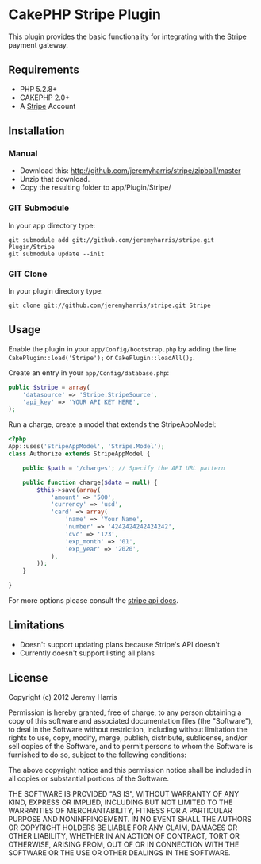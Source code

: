 # CakePHP Stripe Plugin

This plugin provides the basic functionality for integrating with the [Stripe][1]
payment gateway.

## Requirements

* PHP 5.2.8+
* CAKEPHP 2.0+
* A [Stripe][1] Account

## Installation

### Manual

* Download this: http://github.com/jeremyharris/stripe/zipball/master
* Unzip that download.
* Copy the resulting folder to app/Plugin/Stripe/

### GIT Submodule

In your app directory type:

    git submodule add git://github.com/jeremyharris/stripe.git Plugin/Stripe
    git submodule update --init

### GIT Clone

In your plugin directory type:

    git clone git://github.com/jeremyharris/stripe.git Stripe

## Usage

Enable the plugin in your `app/Config/bootstrap.php` by adding the line
`CakePlugin::load('Stripe');` or `CakePlugin::loadAll();`.

Create an entry in your `app/Config/database.php`:

``` php
public $stripe = array(
    'datasource' => 'Stripe.StripeSource',
    'api_key' => 'YOUR API KEY HERE',
);
```

Run a charge, create a model that extends the StripeAppModel:

``` php
<?php
App::uses('StripeAppModel', 'Stripe.Model');
class Authorize extends StripeAppModel {

    public $path = '/charges'; // Specify the API URL pattern

    public function charge($data = null) {
        $this->save(array(
            'amount' => '500',
            'currency' => 'usd',
            'card' => array(
                'name' => 'Your Name',
                'number' => '4242424242424242',
                'cvc' => '123',
                'exp_month' => '01',
                'exp_year' => '2020',
            ),
        ));
    }

}
```

For more options please consult the [stripe api docs][2].

## Limitations

* Doesn't support updating plans because Stripe's API doesn't
* Currently doesn't support listing all plans

## License

Copyright (c) 2012 Jeremy Harris

Permission is hereby granted, free of charge, to any person obtaining a copy
of this software and associated documentation files (the "Software"), to deal
in the Software without restriction, including without limitation the rights
to use, copy, modify, merge, publish, distribute, sublicense, and/or sell
copies of the Software, and to permit persons to whom the Software is
furnished to do so, subject to the following conditions:

The above copyright notice and this permission notice shall be included in
all copies or substantial portions of the Software.

THE SOFTWARE IS PROVIDED "AS IS", WITHOUT WARRANTY OF ANY KIND, EXPRESS OR
IMPLIED, INCLUDING BUT NOT LIMITED TO THE WARRANTIES OF MERCHANTABILITY,
FITNESS FOR A PARTICULAR PURPOSE AND NONINFRINGEMENT. IN NO EVENT SHALL THE
AUTHORS OR COPYRIGHT HOLDERS BE LIABLE FOR ANY CLAIM, DAMAGES OR OTHER
LIABILITY, WHETHER IN AN ACTION OF CONTRACT, TORT OR OTHERWISE, ARISING FROM,
OUT OF OR IN CONNECTION WITH THE SOFTWARE OR THE USE OR OTHER DEALINGS IN
THE SOFTWARE.


[1]: http://stripe.com
[2]: https://stripe.com/docs/api
